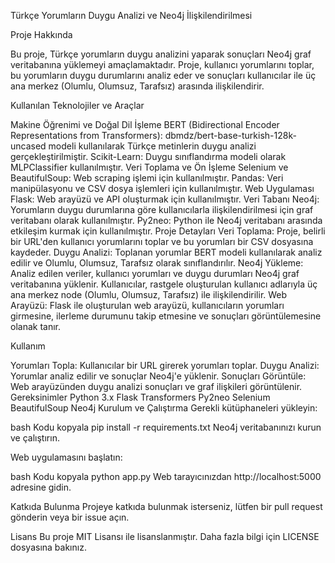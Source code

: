 Türkçe Yorumların Duygu Analizi ve Neo4j İlişkilendirilmesi

Proje Hakkında

Bu proje, Türkçe yorumların duygu analizini yaparak sonuçları Neo4j graf veritabanına yüklemeyi amaçlamaktadır. Proje, kullanıcı yorumlarını toplar, bu yorumların duygu durumlarını analiz eder ve sonuçları kullanıcılar ile üç ana merkez (Olumlu, Olumsuz, Tarafsız) arasında ilişkilendirir.

Kullanılan Teknolojiler ve Araçlar

Makine Öğrenimi ve Doğal Dil İşleme
BERT (Bidirectional Encoder Representations from Transformers): dbmdz/bert-base-turkish-128k-uncased modeli kullanılarak Türkçe metinlerin duygu analizi gerçekleştirilmiştir.
Scikit-Learn: Duygu sınıflandırma modeli olarak MLPClassifier kullanılmıştır.
Veri Toplama ve Ön İşleme
Selenium ve BeautifulSoup: Web scraping işlemi için kullanılmıştır.
Pandas: Veri manipülasyonu ve CSV dosya işlemleri için kullanılmıştır.
Web Uygulaması
Flask: Web arayüzü ve API oluşturmak için kullanılmıştır.
Veri Tabanı
Neo4j: Yorumların duygu durumlarına göre kullanıcılarla ilişkilendirilmesi için graf veritabanı olarak kullanılmıştır.
Py2neo: Python ile Neo4j veritabanı arasında etkileşim kurmak için kullanılmıştır.
Proje Detayları
Veri Toplama: Proje, belirli bir URL'den kullanıcı yorumlarını toplar ve bu yorumları bir CSV dosyasına kaydeder.
Duygu Analizi: Toplanan yorumlar BERT modeli kullanılarak analiz edilir ve Olumlu, Olumsuz, Tarafsız olarak sınıflandırılır.
Neo4j Yükleme: Analiz edilen veriler, kullanıcı yorumları ve duygu durumları Neo4j graf veritabanına yüklenir. Kullanıcılar, rastgele oluşturulan kullanıcı adlarıyla üç ana merkez node (Olumlu, Olumsuz, Tarafsız) ile ilişkilendirilir.
Web Arayüzü: Flask ile oluşturulan web arayüzü, kullanıcıların yorumları girmesine, ilerleme durumunu takip etmesine ve sonuçları görüntülemesine olanak tanır.

Kullanım


Yorumları Topla: Kullanıcılar bir URL girerek yorumları toplar.
Duygu Analizi: Yorumlar analiz edilir ve sonuçlar Neo4j'e yüklenir.
Sonuçları Görüntüle: Web arayüzünden duygu analizi sonuçları ve graf ilişkileri görüntülenir.
Gereksinimler
Python 3.x
Flask
Transformers
Py2neo
Selenium
BeautifulSoup
Neo4j
Kurulum ve Çalıştırma
Gerekli kütüphaneleri yükleyin:

bash
Kodu kopyala
pip install -r requirements.txt
Neo4j veritabanınızı kurun ve çalıştırın.

Web uygulamasını başlatın:

bash
Kodu kopyala
python app.py
Web tarayıcınızdan http://localhost:5000 adresine gidin.

Katkıda Bulunma
Projeye katkıda bulunmak isterseniz, lütfen bir pull request gönderin veya bir issue açın.

Lisans
Bu proje MIT Lisansı ile lisanslanmıştır. Daha fazla bilgi için LICENSE dosyasına bakınız.
